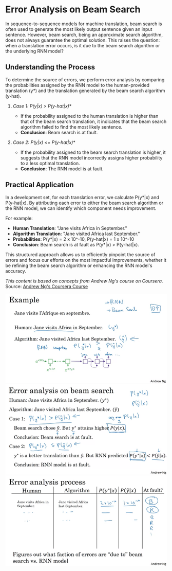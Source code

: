 # Error Analysis on Beam Search

In sequence-to-sequence models for machine translation, beam search is often used to generate the most likely output sentence given an input sentence. However, beam search, being an approximate search algorithm, does not always guarantee the optimal solution. This raises the question: when a translation error occurs, is it due to the beam search algorithm or the underlying RNN model?

## Understanding the Process

To determine the source of errors, we perform error analysis by comparing the probabilities assigned by the RNN model to the human-provided translation (y*) and the translation generated by the beam search algorithm (y-hat).

1. **Case 1: P(y*|x) > P(y-hat|x)**
   - If the probability assigned to the human translation is higher than that of the beam search translation, it indicates that the beam search algorithm failed to find the most likely sentence.
   - **Conclusion**: Beam search is at fault.

2. **Case 2: P(y*|x) <= P(y-hat|x)**
   - If the probability assigned to the beam search translation is higher, it suggests that the RNN model incorrectly assigns higher probability to a less optimal translation.
   - **Conclusion**: The RNN model is at fault.

## Practical Application

In a development set, for each translation error, we calculate P(y*|x) and P(y-hat|x). By attributing each error to either the beam search algorithm or the RNN model, we can identify which component needs improvement.

For example:
- **Human Translation**: "Jane visits Africa in September."
- **Algorithm Translation**: "Jane visited Africa last September."
- **Probabilities**: P(y*|x) = 2 x 10^-10, P(y-hat|x) = 1 x 10^-10
- **Conclusion**: Beam search is at fault as P(y*|x) > P(y-hat|x).

This structured approach allows us to efficiently pinpoint the source of errors and focus our efforts on the most impactful improvements, whether it be refining the beam search algorithm or enhancing the RNN model's accuracy.

*This content is based on concepts from Andrew Ng's course on Coursera.* Source: [Andrew Ng's Coursera Course](https://www.coursera.org/learn/nlp-sequence-models/lecture/UhRjI/error-analysis-in-beam-search)

![Error Analysis on Beam Search](./error_analysis_image.png)
![Error Analysis on Beam Search](./error_analysis_image1.png)
![Error Analysis on Beam Search](./error_analysis_image2.png)
